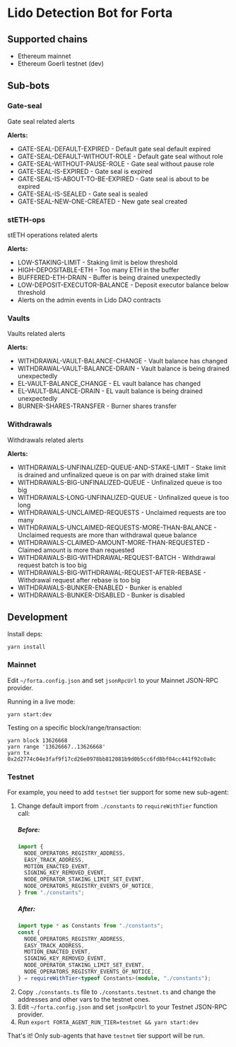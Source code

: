 # Lido Detection Bot for Forta

## Supported chains

- Ethereum mainnet
- Ethereum Goerli testnet (dev)

## Sub-bots

### Gate-seal

Gate seal related alerts

**Alerts:**

- GATE-SEAL-DEFAULT-EXPIRED - Default gate seal default expired
- GATE-SEAL-DEFAULT-WITHOUT-ROLE - Default gate seal without role
- GATE-SEAL-WITHOUT-PAUSE-ROLE - Gate seal without pause role
- GATE-SEAL-IS-EXPIRED - Gate seal is expired
- GATE-SEAL-IS-ABOUT-TO-BE-EXPIRED - Gate seal is about to be expired
- GATE-SEAL-IS-SEALED - Gate seal is sealed
- GATE-SEAL-NEW-ONE-CREATED - New gate seal created

### stETH-ops

stETH operations related alerts

**Alerts:**

- LOW-STAKING-LIMIT - Staking limit is below threshold
- HIGH-DEPOSITABLE-ETH - Too many ETH in the buffer
- BUFFERED-ETH-DRAIN - Buffer is being drained unexpectedly
- LOW-DEPOSIT-EXECUTOR-BALANCE - Deposit executor balance below threshold
- Alerts on the admin events in Lido DAO contracts

### Vaults

Vaults related alerts

**Alerts:**

- WITHDRAWAL-VAULT-BALANCE-CHANGE - Vault balance has changed
- WITHDRAWAL-VAULT-BALANCE-DRAIN - Vault balance is being drained unexpectedly
- EL-VAULT-BALANCE_CHANGE - EL vault balance has changed
- EL-VAULT-BALANCE-DRAIN - EL vault balance is being drained unexpectedly
- BURNER-SHARES-TRANSFER - Burner shares transfer

### Withdrawals

Withdrawals related alerts

**Alerts:**

- WITHDRAWALS-UNFINALIZED-QUEUE-AND-STAKE-LIMIT - Stake limit is drained and unfinalized queue is on par with drained stake limit
- WITHDRAWALS-BIG-UNFINALIZED-QUEUE - Unfinalized queue is too big
- WITHDRAWALS-LONG-UNFINALIZED-QUEUE - Unfinalized queue is too long
- WITHDRAWALS-UNCLAIMED-REQUESTS - Unclaimed requests are too many
- WITHDRAWALS-UNCLAIMED-REQUESTS-MORE-THAN-BALANCE - Unclaimed requests are more than withdrawal queue balance
- WITHDRAWALS-CLAIMED-AMOUNT-MORE-THAN-REQUESTED - Claimed amount is more than requested
- WITHDRAWALS-BIG-WITHDRAWAL-REQUEST-BATCH - Withdrawal request batch is too big
- WITHDRAWALS-BIG-WITHDRAWAL-REQUEST-AFTER-REBASE - Withdrawal request after rebase is too big
- WITHDRAWALS-BUNKER-ENABLED - Bunker is enabled
- WITHDRAWALS-BUNKER-DISABLED - Bunker is disabled

## Development

Install deps:

```
yarn install
```

### Mainnet

Edit `~/forta.config.json` and set `jsonRpcUrl` to your Mainnet JSON-RPC provider.

Running in a live mode:

```
yarn start:dev
```

Testing on a specific block/range/transaction:

```
yarn block 13626668
yarn range '13626667..13626668'
yarn tx 0x2d2774c04e3faf9f17cd26e0978bb812081b9d0b5cc6fd8bf04cc441f92c0a8c
```

### Testnet

For example, you need to add `testnet` tier support for some new sub-agent:

1. Change default import from `./constants` to `requireWithTier` function call:
   ##### Before:
   ```typescript
   import {
     NODE_OPERATORS_REGISTRY_ADDRESS,
     EASY_TRACK_ADDRESS,
     MOTION_ENACTED_EVENT,
     SIGNING_KEY_REMOVED_EVENT,
     NODE_OPERATOR_STAKING_LIMIT_SET_EVENT,
     NODE_OPERATORS_REGISTRY_EVENTS_OF_NOTICE,
   } from "./constants";
   ```
   ##### After:
   ```typescript
   import type * as Constants from "./constants";
   const {
     NODE_OPERATORS_REGISTRY_ADDRESS,
     EASY_TRACK_ADDRESS,
     MOTION_ENACTED_EVENT,
     SIGNING_KEY_REMOVED_EVENT,
     NODE_OPERATOR_STAKING_LIMIT_SET_EVENT,
     NODE_OPERATORS_REGISTRY_EVENTS_OF_NOTICE,
   } = requireWithTier<typeof Constants>(module, "./constants");
   ```
2. Copy `./constants.ts` file to `./constants.testnet.ts` and change the addresses and other vars to the testnet ones.
3. Edit `~/forta.config.json` and set `jsonRpcUrl` to your Testnet JSON-RPC provider.
4. Run `export FORTA_AGENT_RUN_TIER=testnet && yarn start:dev`

That's it! Only sub-agents that have `testnet` tier support will be run.
